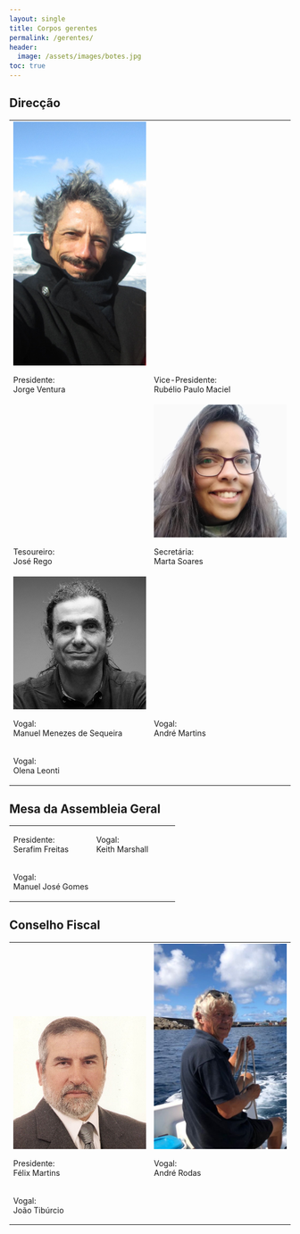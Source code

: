 ```yaml
---
layout: single
title: Corpos gerentes
permalink: /gerentes/
header:
  image: /assets/images/botes.jpg
toc: true
---
```


## Direcção

<table>
  <tr>
    <td style="vertical-align: bottom; width: 50%;">
      <a href="/assets/images/jorge.jpg"><img src="/assets/images/jorge.jpg"></a>
      <p>Presidente:<br/>Jorge Ventura<br/><a href="https://twitter.com/joxventura" target="_blank"><span class="fab fa-fw fa-twitter"></span></a><a href="https://www.facebook.com/jorge.ventura.98" target="_blank"><span class="fab fa-fw fa-facebook"></span></a></p>
    </td>
    <td style="vertical-align: bottom; width: 50%;">
      <p>Vice-Presidente:<br/>Rubélio Paulo Maciel<br/><a href="https://www.facebook.com/profile.php?id=100006167057160" target="_blank"><span class="fab fa-fw fa-facebook"></span></a></p>
    </td>
  </tr>
  <tr>
    <td style="vertical-align: bottom;">
      <p>Tesoureiro:<br/>José Rego</p>
    </td>
    <td style="vertical-align: bottom">
      <a href="/assets/images/marta.jpg"><img src="/assets/images/marta.jpg"></a>
      <p>Secretária:<br/>Marta Soares<br/><a href="https://www.facebook.com/marta.soares.790256" target="_blank"><span class="fab fa-fw fa-facebook"></span></a><a href="https://www.instagram.com/martasgsoares/" target="_blank"><span class="fab fa-fw fa-instagram"></span></a><a href="https://www.linkedin.com/in/martasgsoares/" target="_blank"><span class="fab fa-fw fa-linkedin"></span></a></p>
    </td>
  </tr>
  <tr>
    <td style="vertical-align: bottom;">
      <a href="/assets/images/manuel.jpg"><img src="/assets/images/manuel.jpg"></a>
      <p>Vogal:<br/>Manuel Menezes de Sequeira<br/><a href="https://twitter.com/Hairsplitter" target="_blank"><span class="fab fa-fw fa-twitter"></span></a><a href="https://www.facebook.com/mmsequeira" target="_blank"><span class="fab fa-fw fa-facebook"></span></a><a href="https://www.instagram.com/mmsequeira/" target="_blank"><span class="fab fa-fw fa-instagram"></span></a><a href="https://github.com/MMSequeira" target="_blank"><span class="fab fa-fw fa-github"></span></a><a href="https://www.linkedin.com/in/mmsequeira/" target="_blank"><span class="fab fa-fw fa-linkedin"></span></a></p>
    </td>
    <td style="vertical-align: bottom">
      <p>Vogal:<br/>André Martins</p>
    </td>
  </tr>
  <tr>
    <td style="vertical-align: bottom;">
      <p>Vogal:<br/>Olena Leonti</p>
    </td>
  </tr>
</table>

## Mesa da Assembleia Geral

<table>
  <tr>
    <td style="vertical-align: bottom; width: 50%;">
      <p>Presidente:<br/>Serafim Freitas</p>
    </td>
    <td style="vertical-align: bottom; width: 50%;">
      <p>Vogal:<br/>Keith Marshall</p>
    </td>
  </tr>
  <tr>
    <td style="vertical-align: bottom;">
      <p>Vogal:<br/>Manuel José Gomes</p>
    </td>
  </tr>
</table>

## Conselho Fiscal

<table>
  <tr>
    <td style="vertical-align: bottom; width: 50%;">
      <a href="/assets/images/felix.jpg"><img src="/assets/images/felix.jpg"></a>
      <p>Presidente:<br/>Félix Martins</p>
    </td>
    <td style="vertical-align: bottom; width: 50%;">
      <a href="/assets/images/andrerodas.jpg"><img src="/assets/images/andrerodas.jpg"></a>
      <p>Vogal:<br/>André Rodas<br/><a href="https://www.facebook.com/profile.php?id=100012364506863" target="_blank"><span class="fab fa-fw fa-facebook"></span></a></p>
    </td>
  </tr>
  <tr>
    <td style="vertical-align: bottom;">
      <p>Vogal:<br/>João Tibúrcio</p>
    </td>
  </tr>
</table>